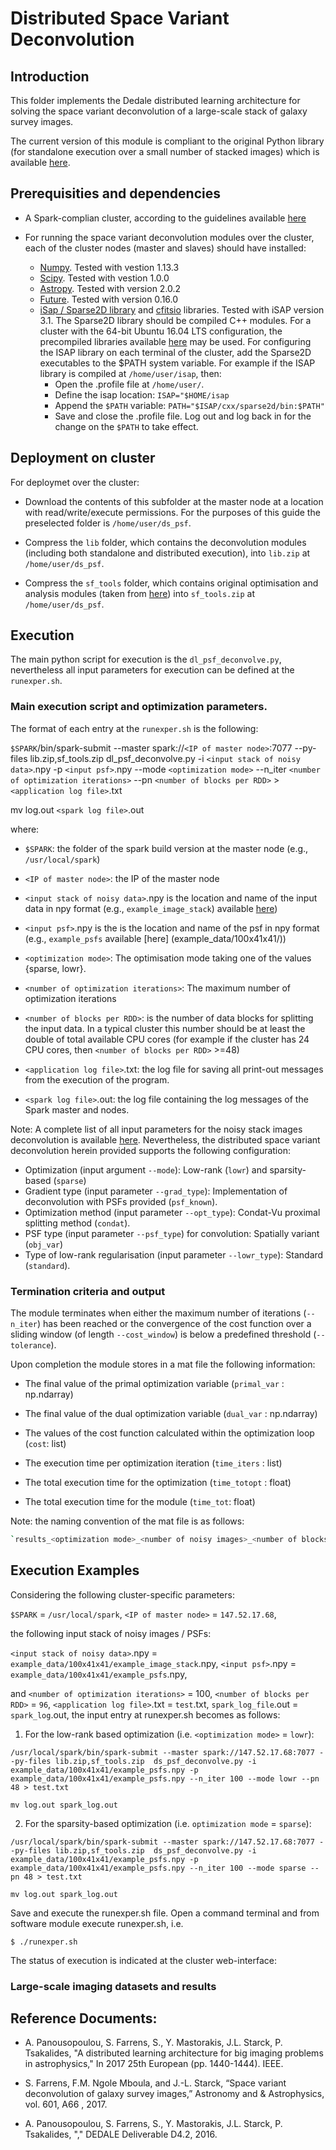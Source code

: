 # Distributed Space Variant Deconvolution

## Introduction

This folder implements the Dedale distributed learning architecture for solving the space variant deconvolution of a large-scale stack of galaxy survey images.

The current version of this module is compliant to the original Python library (for standalone execution over a small number of stacked images) which is available [here](https://github.com/sfarrens/sf_deconvolve). 

## Prerequisities and dependencies

* A Spark-complian cluster, according to the guidelines available [here](../README.md)

* For running the space variant deconvolution modules over the cluster, each of the cluster nodes (master and slaves) should have installed:
	- [Numpy](http://www.numpy.org/). Tested with vestion 1.13.3
	- [Scipy](http://www.scipy.org/). Tested with vestion 1.0.0
	- [Astropy](http://www.astropy.org/). Tested with version 2.0.2 
	- [Future](https://pypi.python.org/pypi/future). Tested with version 0.16.0
	- [iSap / Sparse2D library](http://www.cosmostat.org/software/isap) and [cfitsio](https://heasarc.gsfc.nasa.gov/fitsio/fitsio.html) libraries. Tested with iSAP version 3.1. The Sparse2D library should be compiled C++ modules. For a cluster with the 64-bit Ubuntu 16.04 LTS configuration, the precompiled libraries available [here](../docs/useful/) may be used. 
	For configuring the ISAP library on each terminal of the cluster, add the Sparse2D executables to the $PATH system variable. For example if the ISAP library is compiled at `/home/user/isap`, then:
		- Open the .profile file at `/home/user/`. 
		- Define the isap location: `ISAP="$HOME/isap`
		- Append the `$PATH` variable: `PATH="$ISAP/cxx/sparse2d/bin:$PATH"`
		- Save and close the .profile file. Log out and log back in for the change on the `$PATH` to take effect.

## Deployment on cluster

For deploymet over the cluster:

* Download the contents of this subfolder at the master node at a location with read/write/execute permissions. For the purposes of this guide the preselected folder is `/home/user/ds_psf`.

* Compress the `lib` folder,  which contains the deconvolution modules (including both standalone and distributed execution), into `lib.zip` at `/home/user/ds_psf`.

* Compress the `sf_tools` folder, which contains original optimisation and analysis modules (taken from [here](https://github.com/sfarrens/sf_deconvolve)) into `sf_tools.zip` at `/home/user/ds_psf`.


## Execution

The main python script for execution is the `dl_psf_deconvolve.py`, nevertheless all input parameters for execution can be defined at the `runexper.sh`. 

### Main execution script and optimization parameters.

The format of each entry at the `runexper.sh` is the following:

`$SPARK`/bin/spark-submit --master spark://`<IP of master node>`:7077 --py-files lib.zip,sf_tools.zip  dl_psf_deconvolve.py -i `<input stack of noisy data>`.npy -p `<input psf>`.npy --mode `<optimization mode>` --n_iter `<number of optimization iterations>` --pn `<number of blocks per RDD>`  > `<application log file>`.txt

mv log.out `<spark log file>`.out

where:
*  `$SPARK`: the folder of the spark build version at the master node (e.g., `/usr/local/spark`)

* `<IP of master node>`: the IP of the master node

*  `<input stack of noisy data>`.npy is the location and name of the input data in npy format (e.g., `example_image_stack`) available [here](example_data/100x41x41/))

*   `<input psf>`.npy is the is the location and name of the psf in npy format (e.g., `example_psfs` available [here] (example_data/100x41x41/))

*   `<optimization mode>`: The optimisation mode taking one of the values {sparse, lowr}.

*   `<number of optimization iterations>`: The maximum number of optimization iterations

*   `<number of blocks per RDD>`: is the number of data blocks for splitting the input data. In a typical cluster this number should be at least the double of total available CPU cores (for example if the cluster has 24 CPU cores, then `<number of blocks per RDD>` >=48) 

* `<application log file>`.txt: the log file for saving all print-out messages from the execution of the program.

* `<spark log file>`.out: the log file containing the log messages of the Spark master and nodes. 

Note: A complete list of all input parameters for the noisy stack images deconvolution is available [here](https://github.com/sfarrens/sf_deconvolve). Nevertheless, the distributed space variant deconvolution herein provided supports the following configuration:

* Optimization (input argument `--mode`): Low-rank (`lowr`) and sparsity-based (`sparse`)
* Gradient type (input parameter `--grad_type`):  Implementation of deconvolution with PSFs provided (`psf_known`).
* Optimization method (input parameter `--opt_type`): Condat-Vu proximal splitting method (`condat`).
* PSF type (input parameter `--psf_type`) for convolution: Spatially variant (`obj_var`)
* Type of low-rank regularisation (input parameter `--lowr_type`): Standard (`standard`).


### Termination criteria and output
The module terminates when either the maximum number of iterations (`--n_iter`) has been reached or the convergence of the cost function over a sliding window (of length `--cost_window`) is below a predefined threshold (`--tolerance`). 

Upon completion the module stores in a mat file the following information:

* The final value of the primal optimization variable (`primal_var` : np.ndarray)

* The final value of the dual optimization variable (`dual_var` : np.ndarray)

* The values of the cost function calculated within the optimization loop (`cost`: list)

* The execution time per optimization iteration (`time_iters` : list)

* The total execution time for the optimization (`time_totopt` : float)

* The total execution time for the module (`time_tot`: float)

Note: the naming convention of the mat file is as follows:

```bash
`results_<optimization mode>_<number of noisy images>_<number of blocks per RDD>_<experiment id>_n<number of optimization iterations>`.mat
```

## Execution Examples

Considering the following cluster-specific parameters:

`$SPARK` = `/usr/local/spark`, `<IP of master node>` = `147.52.17.68`, 

the following input stack of noisy images / PSFs:

`<input stack of noisy data>`.npy  = `example_data/100x41x41/example_image_stack`.npy, `<input psf>`.npy  = `example_data/100x41x41/example_psfs`.npy,

and `<number of optimization iterations>` = 100, `<number of blocks per RDD>` = `96`, `<application log file>`.txt = `test`.txt, 
`spark_log_file`.out = `spark_log`.out, the input entry at runexper.sh becomes as follows:

1. For the low-rank based optimization (i.e. `<optimization mode>` = `lowr`):
```bach
/usr/local/spark/bin/spark-submit --master spark://147.52.17.68:7077 --py-files lib.zip,sf_tools.zip  ds_psf_deconvolve.py -i example_data/100x41x41/example_psfs.npy -p example_data/100x41x41/example_psfs.npy --n_iter 100 --mode lowr --pn 48 > test.txt

mv log.out spark_log.out
```

2. For the sparsity-based optimization (i.e. `optimization mode` = `sparse`):
```bach
/usr/local/spark/bin/spark-submit --master spark://147.52.17.68:7077 --py-files lib.zip,sf_tools.zip  ds_psf_deconvolve.py -i example_data/100x41x41/example_psfs.npy -p example_data/100x41x41/example_psfs.npy --n_iter 100 --mode sparse --pn 48 > test.txt

mv log.out spark_log.out
```

Save and execute the runexper.sh file. Open a command terminal and from software module execute runexper.sh, i.e.

```
$ ./runexper.sh
```

The status of execution is indicated at the cluster web-interface:





### Large-scale imaging datasets and results



## Reference Documents: 

* A. Panousopoulou, S. Farrens, S., Y. Mastorakis, J.L. Starck, P. Tsakalides, "A distributed learning architecture for big imaging problems in astrophysics," In 2017 25th European (pp. 1440-1444). IEEE.

* S.  Farrens,  F.M.  Ngole  Mboula,  and  J.-L.  Starck,  “Space variant deconvolution of galaxy survey images,”  Astronomy and 
& Astrophysics, vol. 601, A66 , 2017.

* A. Panousopoulou, S. Farrens, S., Y. Mastorakis, J.L. Starck, P. Tsakalides, "," DEDALE Deliverable D4.2, 2016.
